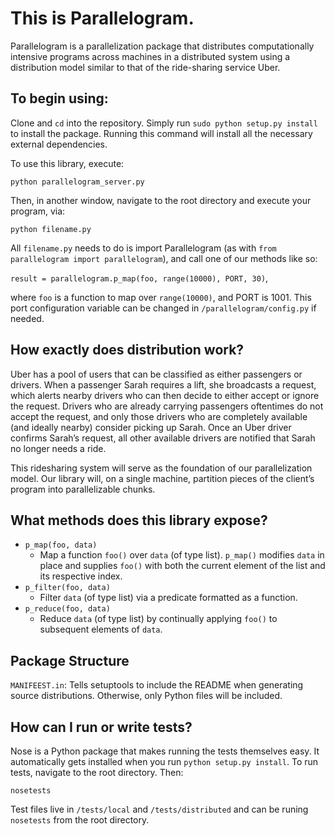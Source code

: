 # This is Parallelogram.

Parallelogram is a parallelization package that distributes computationally intensive programs across machines in a distributed system using a distribution model similar to that of the ride-sharing service Uber.

## To begin using:

Clone and `cd` into the repository. Simply run `sudo python setup.py install` to install the package. Running this command will install all the necessary external dependencies.

To use this library, execute:

`python parallelogram_server.py`

Then, in another window, navigate to the root directory and execute your program, via:

`python filename.py`

All `filename.py` needs to do is import Parallelogram (as with `from parallelogram import parallelogram`),
and call one of our methods like so:

`result = parallelogram.p_map(foo, range(10000), PORT, 30)`,

where `foo` is a function to map over `range(10000)`, and PORT is 1001. This port configuration variable can be changed in `/parallelogram/config.py` if needed.

## How exactly does distribution work?

Uber has a pool of users that can be classified as
either passengers or drivers. When a passenger Sarah requires a lift, she broadcasts a request, which alerts nearby drivers who can then decide to either accept or ignore the request. Drivers who are already carrying passengers oftentimes do not accept the request, and only those drivers who are completely available (and ideally nearby) consider picking up Sarah. Once an Uber driver confirms Sarah’s request, all other available drivers are notified that Sarah no longer needs a ride.

This ride­sharing system will serve as the foundation of our parallelization model. Our library will, on a single machine, partition pieces of the client’s program into parallelizable
chunks.

## What methods does this library expose?
* `p_map(foo, data)`
    * Map a function `foo()` over `data` (of type list). `p_map()` modifies `data` in place
and supplies `foo()` with both the current element of the list and its
respective index.
* `p_filter(foo, data)`
    * Filter `data` (of type list) via a predicate formatted as a function.
* `p_reduce(foo, data)`
    * Reduce `data` (of type list) by continually applying `foo()` to subsequent
	elements of `data`.

## Package Structure

`MANIFEEST.in`: Tells setuptools to include the README when generating source distributions. Otherwise, only Python files will be included.

## How can I run or write tests?

Nose is a Python package that makes running the tests themselves easy. It automatically gets installed when you run `python setup.py install`. To run tests, navigate to the root directory. Then:

`nosetests`

Test files live in `/tests/local` and `/tests/distributed` and can be runing `nosetests` from the root directory.
